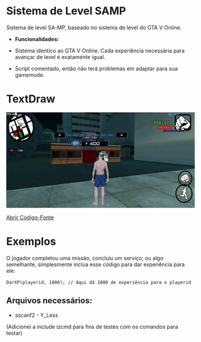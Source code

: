# Sistema de Level SAMP
 Sistema de level SA-MP, baseado no sistema de level do GTA V Online.

* **Funcionalidades:**
  
* Sistema identico ao GTA V Online. Cada experiência necessária para avançar de level é exatamente igual.
* Script comentado, então não terá problemas em adaptar para sua gamemode.

# TextDraw
<img src="SistemaLevel.jpg" alt="alt text" width="512px" height="256px">


[Abrir Código-Fonte](SistemaLevel.pwn)

# Exemplos

O jogador completou uma missão, concluiu um serviço, ou algo semelhante, simplesmente inclua esse código para dar experiência para ele:

 ```
 DarXP(playerid, 1000); // Aqui dá 1000 de experiência para o playerid
 ```

## Arquivos necessários: 


* sscanf2 - Y_Less

(Adicionei a include izcmd para fins de testes com os comandos para testar)